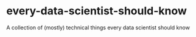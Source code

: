 # every-data-scientist-should-know
 A collection of (mostly) technical things every data scientist should know
